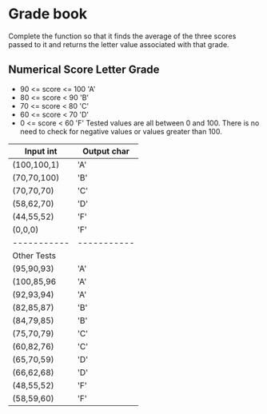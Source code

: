 # Grade book
Complete the function so that it finds the average of the three scores passed to it and returns the letter value associated with that grade.

## Numerical Score	Letter Grade
- 90 <= score <= 100   'A'
- 80 <= score < 90	   'B'
- 70 <= score < 80	   'C'
- 60 <= score < 70	   'D'
- 0 <= score < 60	   'F'
Tested values are all between 0 and 100. There is no need to check for negative values or values greater than 100.

| Input int   | Output char |
|-------------|-------------|
| (100,100,1) | 'A'         |
| (70,70,100) | 'B'         |
| (70,70,70)  | 'C'         |
| (58,62,70)  | 'D'         |
| (44,55,52)  | 'F'         |
| (0,0,0)     | 'F'         |
| ----------- | ----------- |
| Other Tests |             |
| (95,90,93)  | 'A'         |
| (100,85,96  | 'A'         |
| (92,93,94)  | 'A'         |
| (82,85,87)  | 'B'         |
| (84,79,85)  | 'B'         |
| (75,70,79)  | 'C'         |
| (60,82,76)  | 'C'         |
| (65,70,59)  | 'D'         |
| (66,62,68)  | 'D'         |
| (48,55,52)  | 'F'         |
| (58,59,60)  | 'F'         |



